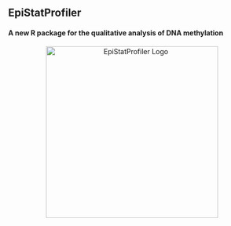 ## EpiStatProfiler
#### A new R package for the qualitative analysis of DNA methylation

<p align="center">
 <img src="https://github.com/BioinfoUninaScala/epistats/tree/main/data-raw/logo.png" width="350" alt="EpiStatProfiler Logo">
</p>
